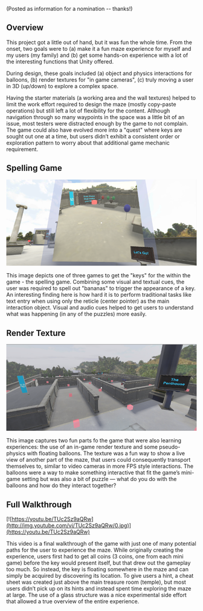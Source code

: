 (Posted as information for a nomination -- thanks!)

## Overview
This project got a little out of hand, but it was fun the whole time.  From the onset, two goals were to (a) make it a fun maze experience for myself and my users (my family) and (b) get some hands-on experience with a lot of the interesting functions that Unity offered.  

During design, these goals included (a) object and physics interactions for balloons, (b) render textures for "in game cameras", (c) truly moving a user in 3D (up/down) to explore a complex space.  

Having the starter materials (a working area and the wall textures) helped to limit the work effort required to design the maze (mostly copy-paste operations) but still left a lot of flexibility for the content.  Although navigation through so many waypoints in the space was a little bit of an issue, most testers were distracted enough by the game to not complain.  The game could also have evolved more into a "quest" where keys are sought out one at a time, but users didn’t exhibit a consistent order or exploration pattern to worry about that additional game mechanic requirement.

## Spelling Game
![00-ex-spelling-game.png](00-ex-spelling-game.png)

This image depicts one of three games to get the "keys" for the within the game - the spelling game.  Combining some visual and textual cues, the user was required to spell out "bananas" to trigger the appearance of a key.  An interesting finding here is how hard it is to perform traditional tasks like text entry when using only the reticle (center pointer) as the main interaction object.  Visual and audio cues helped to get users to understand what was happening (in any of the puzzles) more easily.


## Render Texture
![01-ex-render-texture](01-ex-render-texture.png)

This image captures two fun parts fo the game that were also learning experiences: the use of an in-game render texture and some pseudo-physics with floating balloons.  The texture was a fun way to show a live view of another part of the maze, that users could consequently transport themselves to, similar to video cameras in more FPS style interactions.  The balloons were a way to make something interactive that fit the game’s mini-game setting but was also a bit of puzzle — what do you do with the balloons and how do they interact together?

## Full Walkthrough

[![https://youtu.be/TUc2Sz9aQRw](http://img.youtube.com/vi/TUc2Sz9aQRw/0.jpg)](https://youtu.be/TUc2Sz9aQRw)

This video is a final walkthrough of the game with just one of many potential paths for the user to experience the maze.  While originally creating the experience, users first had to get all coins (3 coins, one from each mini game) before the key would present itself, but that drew out the gameplay too much.  So instead, the key is floating somewhere in the maze and can simply be acquired by discovering its location.  To give users a hint, a cheat sheet was created just above the main treasure room (temple), but most users didn’t pick up on its hints and instead spent time exploring the maze at large.  The use of a glass structure was a nice experimental side effort that allowed a true overview of the entire experience.

